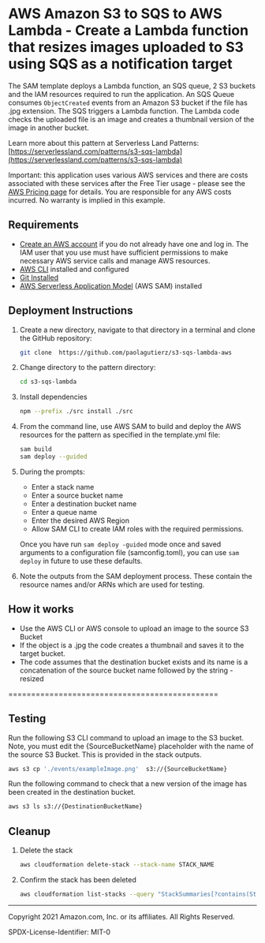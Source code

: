 # AWS Amazon S3 to SQS to AWS Lambda - Create a Lambda function that resizes images uploaded to S3 using SQS as a notification target

The SAM template deploys a Lambda function, an SQS queue, 2 S3 buckets and the IAM resources required to run the application. An SQS Queue consumes <code>ObjectCreated</code> events from an Amazon S3 bucket if the file has .jpg extension. The SQS triggers a Lambda function. The Lambda code checks the uploaded file is an image and creates a thumbnail version of the image in another bucket.

Learn more about this pattern at Serverless Land Patterns: [https://serverlessland.com/patterns/s3-sqs-lambda](https://serverlessland.com/patterns/s3-sqs-lambda)

Important: this application uses various AWS services and there are costs associated with these services after the Free Tier usage - please see the [AWS Pricing page](https://aws.amazon.com/pricing/) for details. You are responsible for any AWS costs incurred. No warranty is implied in this example.

## Requirements

* [Create an AWS account](https://portal.aws.amazon.com/gp/aws/developer/registration/index.html) if you do not already have one and log in. The IAM user that you use must have sufficient permissions to make necessary AWS service calls and manage AWS resources.
* [AWS CLI](https://docs.aws.amazon.com/cli/latest/userguide/install-cliv2.html) installed and configured
* [Git Installed](https://git-scm.com/book/en/v2/Getting-Started-Installing-Git)
* [AWS Serverless Application Model](https://docs.aws.amazon.com/serverless-application-model/latest/developerguide/serverless-sam-cli-install.html) (AWS SAM) installed

## Deployment Instructions

1. Create a new directory, navigate to that directory in a terminal and clone the GitHub repository:
    ```bash
    git clone  https://github.com/paolagutierz/s3-sqs-lambda-aws
    ```
1. Change directory to the pattern directory:
    ```bash
    cd s3-sqs-lambda
    ```
1. Install dependencies
   ```bash
   npm --prefix ./src install ./src
   ```
1. From the command line, use AWS SAM to build and deploy the AWS resources for the pattern as specified in the template.yml file:
    ```bash
    sam build
    sam deploy --guided
    ```
1. During the prompts:
   * Enter a stack name
   * Enter a source bucket name
   * Enter a destination bucket name
   * Enter a queue name
   * Enter the desired AWS Region
   * Allow SAM CLI to create IAM roles with the required permissions.

   Once you have run `sam deploy -guided` mode once and saved arguments to a configuration file (samconfig.toml), you can use `sam deploy` in future to use these defaults.

1. Note the outputs from the SAM deployment process. These contain the resource names and/or ARNs which are used for testing.

## How it works

* Use the AWS CLI or AWS console to upload an image to the source S3 Bucket
* If the object is a .jpg the code creates a thumbnail and saves it to the target bucket.
* The code assumes that the destination bucket exists and its name is a concatenation of the source bucket name followed by the string -resized

==============================================

## Testing

Run the following S3 CLI  command to upload an image to the S3 bucket. Note, you must edit the {SourceBucketName} placeholder with the name of the source S3 Bucket. This is provided in the stack outputs.

```bash
aws s3 cp './events/exampleImage.png'  s3://{SourceBucketName}
```

Run the following command to check that a new version of the image has been created in the destination bucket.

```bash
aws s3 ls s3://{DestinationBucketName}
```

## Cleanup

1. Delete the stack
    ```bash
    aws cloudformation delete-stack --stack-name STACK_NAME
    ```
1. Confirm the stack has been deleted
    ```bash
    aws cloudformation list-stacks --query "StackSummaries[?contains(StackName,'STACK_NAME')].StackStatus"
    ```
----
Copyright 2021 Amazon.com, Inc. or its affiliates. All Rights Reserved.

SPDX-License-Identifier: MIT-0
